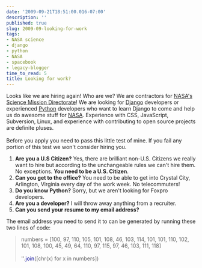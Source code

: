 ```yaml
---
date: '2009-09-21T18:51:00.016-07:00'
description: ''
published: true
slug: 2009-09-looking-for-work
tags:
- NASA science
- django
- python
- NASA
- spacebook
- legacy-blogger
time_to_read: 5
title: Looking for work?
---
```


Looks like we are hiring again! Who are we? We are contractors for <a href="http://nasascience.nasa.gov/">NASA's Science Mission Directorate</a>! We are looking for <a href="http://djangoproject.com/">Django</a> developers or experienced <a href="http://python.org/">Python</a> developers who want to learn Django to come and help us do awesome stuff for <a href="http://www.nasa.gov">NASA</a>. Experience with CSS, JavaScript, Subversion, Linux, and experience with contributing to open source projects are definite pluses.<br /><br />Before you apply you need to pass this little test of mine. If you fail any portion of this test we won't consider hiring you.<br /><ol><li><span style="font-weight: bold;">Are you a U.S Citizen?</span> Yes, there are brilliant non-U.S. Citizens we really want to hire but according to the unchangeable rules we can't hire them. No exceptions. <span style="font-weight: bold;">You need to be a U.S. Citizen</span>.</li><li><span style="font-weight: bold;">Can you get to the office?</span> You need to be able to get into Crystal City, Arlington, Virginia every day of the work week. No telecommuters!</li><li><span style="font-weight: bold;">Do you know Python?</span> Sorry, but we aren't looking for Foxpro developers.<br /></li><li><span style="font-weight: bold;">Are you a developer?</span> I will throw away anything from a recruiter.</li><li><span style="font-weight: bold;">Can you send your resume to my email address?</span> </li></ol>The email address you need to send it to can be generated by running these two lines of code:<br /><blockquote>numbers = [100, 97, 110, 105, 101, 108, 46, 103, 114, 101, 101, 110, 102, 101, 108, 100, 45, 49, 64, 110, 97, 115, 97, 46, 103, 111, 118]<br /><br />''.<span style="color: rgb(0, 0, 153);">join</span>([chr(x) for x in numbers])</blockquote>